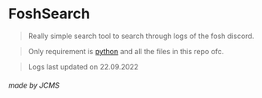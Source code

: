 # FoshSearch
> Really simple search tool to search through logs of the fosh discord.

> Only requirement is [python](https://www.python.org/downloads/) and all the files in this repo ofc.

> Logs last updated on 22.09.2022

###### made by JCMS